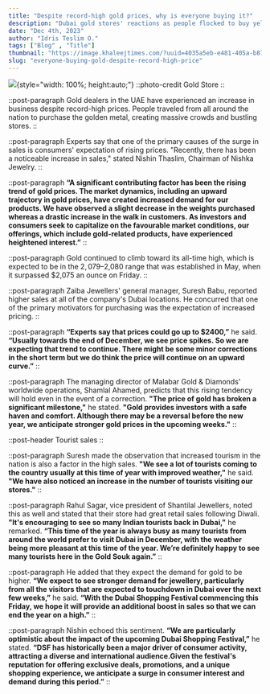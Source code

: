 ```yaml
---
title: "Despite record-high gold prices, why is everyone buying it?"
description: "Dubai gold stores' reactions as people flocked to buy yellow metal all across the country amid large crowds and busy shops"
date: "Dec 4th, 2023"
author: "Idris Teslim O."
tags: ["Blog" , "Title"]
thumbnail: "https://image.khaleejtimes.com/?uuid=4035a5eb-e481-405a-b870-9b492a8c879d&function=fit&type=preview&source=false&q=75&maxsize=1500&scaleup=0"
slug: "everyone-buying-gold-despite-record-high-price"
---
```


![](https://image.khaleejtimes.com/?uuid=4035a5eb-e481-405a-b870-9b492a8c879d&function=fit&type=preview&source=false&q=75&maxsize=1500&scaleup=0){style="width: 100%; height:auto;"}
::photo-credit
Gold Store
::

<!-- SECTION -->
::post-paragraph
Gold dealers in the UAE have experienced an increase in business despite record-high prices. People traveled from all around the nation to purchase the golden metal, creating massive crowds and bustling stores.
::

::post-paragraph
Experts say that one of the primary causes of the surge in sales is consumers' expectation of rising prices. "Recently, there has been a noticeable increase in sales," stated Nishin Thaslim, Chairman of Nishka Jewelry.
::

::post-paragraph
**“A significant contributing factor has been the rising trend of gold prices. The market dynamics, including an upward trajectory in gold prices, have created increased demand for our products. We have observed a slight decrease in the weights purchased whereas a drastic increase in the walk in customers. As investors and consumers seek to capitalize on the favourable market conditions, our offerings, which include gold-related products, have experienced heightened interest.”**
::

::post-paragraph
Gold continued to climb toward its all-time high, which is expected to be in the $2,079–$2,080 range that was established in May, when it surpassed $2,075 an ounce on Friday.
::

::post-paragraph
Zaiba Jewellers' general manager, Suresh Babu, reported higher sales at all of the company's Dubai locations. He concurred that one of the primary motivators for purchasing was the expectation of increased pricing. 
::

::post-paragraph
**“Experts say that prices could go up to $2400,”** he said. **“Usually towards the end of December, we see price spikes. So we are expecting that trend to continue. There might be some minor corrections in the short term but we do think the price will continue on an upward curve.”**
::

::post-paragraph
The managing director of Malabar Gold & Diamonds' worldwide operations, Shamlal Ahamed, predicts that this rising tendency will hold even in the event of a correction. **"The price of gold has broken a significant milestone,"** he stated. **"Gold provides investors with a safe haven and comfort. Although there may be a reversal before the new year, we anticipate stronger gold prices in the upcoming weeks."**
::

::post-header
Tourist sales
::

::post-paragraph
Suresh made the observation that increased tourism in the nation is also a factor in the high sales. **"We see a lot of tourists coming to the country usually at this time of year with improved weather,"** he said. **"We have also noticed an increase in the number of tourists visiting our stores."**
::

::post-paragraph
Rahul Sagar, vice president of Shantilal Jewellers, noted this as well and stated that their store had great retail sales following Diwali. **"It's encouraging to see so many Indian tourists back in Dubai,"** he remarked. **“This time of the year is always busy as many tourists from around the world prefer to visit Dubai in December, with the weather being more pleasant at this time of the year. We’re definitely happy to see many tourists here in the Gold Souk again.”**
::

::post-paragraph
He added that they expect the demand for gold to be higher. **“We expect to see stronger demand for jewellery, particularly from all the visitors that are expected to touchdown in Dubai over the next few weeks,”** he said. **“With the Dubai Shopping Festival commencing this Friday, we hope it will provide an additional boost in sales so that we can end the year on a high.”**
::

::post-paragraph
Nishin echoed this sentiment. **“We are particularly optimistic about the impact of the upcoming Dubai Shopping Festival,”** he stated. **“DSF has historically been a major driver of consumer activity, attracting a diverse and international audience.Given the festival's reputation for offering exclusive deals, promotions, and a unique shopping experience, we anticipate a surge in consumer interest and demand during this period.”**
::